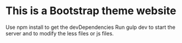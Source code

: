 # This is a Bootstrap theme website

Use npm install to get the devDependencies
Run gulp dev to start the server and to modify the less files or js files.